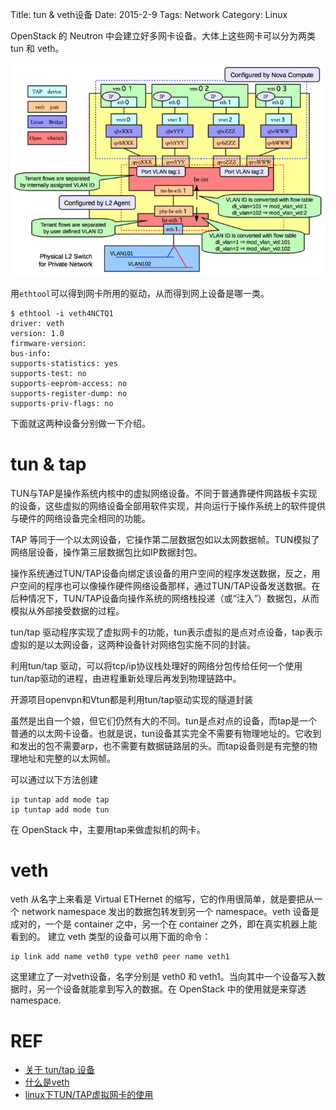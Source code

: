 Title: tun & veth设备
Date: 2015-2-9
Tags: Network
Category: Linux

OpenStack 的 Neutron 中会建立好多网卡设备。大体上这些网卡可以分为两类 tun 和 veth。

![OpenStack Neutron Network](images/neutron-ovs-compute.png)

用`ethtool`可以得到网卡所用的驱动，从而得到网上设备是哪一类。

```
$ ethtool -i veth4NCTQ1 
driver: veth
version: 1.0
firmware-version: 
bus-info: 
supports-statistics: yes
supports-test: no
supports-eeprom-access: no
supports-register-dump: no
supports-priv-flags: no
```

下面就这两种设备分别做一下介绍。


# tun & tap

TUN与TAP是操作系统内核中的虚拟网络设备。不同于普通靠硬件网路板卡实现的设备，这些虚拟的网络设备全部用软件实现，并向运行于操作系统上的软件提供与硬件的网络设备完全相同的功能。

TAP 等同于一个以太网设备，它操作第二层数据包如以太网数据帧。TUN模拟了网络层设备，操作第三层数据包比如IP数据封包。

操作系统通过TUN/TAP设备向绑定该设备的用户空间的程序发送数据，反之，用户空间的程序也可以像操作硬件网络设备那样，通过TUN/TAP设备发送数据。在后种情况下，TUN/TAP设备向操作系统的网络栈投递（或“注入”）数据包，从而模拟从外部接受数据的过程。

tun/tap 驱动程序实现了虚拟网卡的功能，tun表示虚拟的是点对点设备，tap表示虚拟的是以太网设备，这两种设备针对网络包实施不同的封装。

利用tun/tap 驱动，可以将tcp/ip协议栈处理好的网络分包传给任何一个使用tun/tap驱动的进程，由进程重新处理后再发到物理链路中。

开源项目openvpn和Vtun都是利用tun/tap驱动实现的隧道封装

虽然是出自一个娘，但它们仍然有大的不同。tun是点对点的设备，而tap是一个普通的以太网卡设备。也就是说，tun设备其实完全不需要有物理地址的。它收到和发出的包不需要arp，也不需要有数据链路层的头。而tap设备则是有完整的物理地址和完整的以太网帧。

可以通过以下方法创建

```
ip tuntap add mode tap 
ip tuntap add mode tun
```

在 OpenStack 中，主要用tap来做虚拟机的网卡。

# veth

veth 从名字上来看是 Virtual ETHernet 的缩写，它的作用很简单，就是要把从一个 network namespace 发出的数据包转发到另一个 namespace。veth 设备是成对的，一个是 container 之中，另一个在 container 之外，即在真实机器上能看到的。 建立 veth 类型的设备可以用下面的命令：

```
ip link add name veth0 type veth0 peer name veth1
```

这里建立了一对veth设备，名字分别是 veth0 和 veth1。当向其中一个设备写入数据时，另一个设备就能拿到写入的数据。在 OpenStack 中的使用就是来穿透 namespace.


# REF

* [关于 tun/tap 设备](http://wangcong.org/2011/06/19/-e5-85-b3-e4-ba-8e-tuntap/)
* [什么是veth](http://wangcong.org/2011/07/03/-e4-bb-80-e4-b9-88-e6-98-af-veth/)
* [linux下TUN/TAP虚拟网卡的使用](http://www.51know.info/system_base/tun_tap.html)
